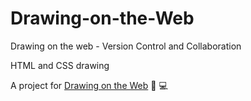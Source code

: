 # Drawing-on-the-Web
Drawing on the web - Version Control and Collaboration

HTML and CSS drawing

A project for [Drawing on the Web](https://cs.nyu.edu/courses/spring20/CSCI-UA.0380-001/)
:art: :computer: 